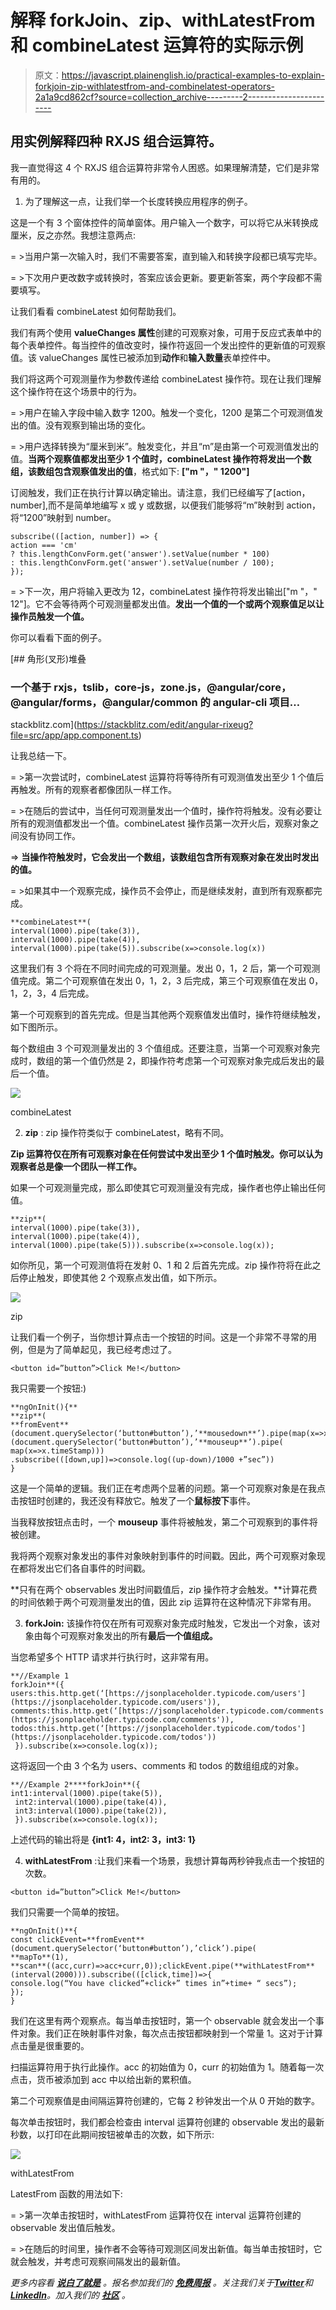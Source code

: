 # 解释 forkJoin、zip、withLatestFrom 和 combineLatest 运算符的实际示例

> 原文：<https://javascript.plainenglish.io/practical-examples-to-explain-forkjoin-zip-withlatestfrom-and-combinelatest-operators-2a1a9cd862cf?source=collection_archive---------2----------------------->

## 用实例解释四种 RXJS 组合运算符。

我一直觉得这 4 个 RXJS 组合运算符非常令人困惑。如果理解清楚，它们是非常有用的。

1.  为了理解这一点，让我们举一个长度转换应用程序的例子。

这是一个有 3 个窗体控件的简单窗体。用户输入一个数字，可以将它从米转换成厘米，反之亦然。我想注意两点:

= >当用户第一次输入时，我们不需要答案，直到输入和转换字段都已填写完毕。

= >下次用户更改数字或转换时，答案应该会更新。要更新答案，两个字段都不需要填写。

让我们看看 combineLatest 如何帮助我们。

我们有两个使用 **valueChanges 属性**创建的可观察对象，可用于反应式表单中的每个表单控件。每当控件的值改变时，操作符返回一个发出控件的更新值的可观察值。该 valueChanges 属性已被添加到**动作**和**输入数量**表单控件中。

我们将这两个可观测量作为参数传递给 combineLatest 操作符。现在让我们理解这个操作符在这个场景中的行为。

= >用户在输入字段中输入数字 1200。触发一个变化，1200 是第二个可观测值发出的值。没有观察到输出场的变化。

= >用户选择转换为“厘米到米”。触发变化，并且“m”是由第一个可观测值发出的值。**当两个观察值都发出至少 1 个值时，combineLatest 操作符将发出一个数组，该数组包含观察值发出的值**，格式如下: **["m "，" 1200"]**

订阅触发，我们正在执行计算以确定输出。请注意，我们已经编写了[action，number],而不是简单地编写 x 或 y 或数据，以便我们能够将“m”映射到 action，将“1200”映射到 number。

```
subscribe(([action, number]) => {
action === 'cm'
? this.lengthConvForm.get('answer').setValue(number * 100)
: this.lengthConvForm.get('answer').setValue(number / 100);
});
```

= >下一次，用户将输入更改为 12，combineLatest 操作符将发出输出["m "，" 12"]。它不会等待两个可观测量都发出值。**发出一个值的一个或两个观察值足以让操作员触发一个值。**

你可以看看下面的例子。

[](https://stackblitz.com/edit/angular-rixeug?file=src/app/app.component.ts) [## 角形(叉形)堆叠

### 一个基于 rxjs，tslib，core-js，zone.js，@angular/core，@angular/forms，@angular/common 的 angular-cli 项目…

stackblitz.com](https://stackblitz.com/edit/angular-rixeug?file=src/app/app.component.ts) 

让我总结一下。

= >第一次尝试时，combineLatest 运算符将等待所有可观测值发出至少 1 个值后再触发。所有的观察者都像团队一样工作。

= >在随后的尝试中，当任何可观测量发出一个值时，操作符将触发。没有必要让所有的观测值都发出一个值。combineLatest 操作员第一次开火后，观察对象之间没有协同工作。

=> **当操作符触发时，它会发出一个数组，该数组包含所有观察对象在发出时发出的值。**

= >如果其中一个观察完成，操作员不会停止，而是继续发射，直到所有观察都完成。

```
**combineLatest**(
interval(1000).pipe(take(3)),
interval(1000).pipe(take(4)),
interval(1000).pipe(take(5)).subscribe(x=>console.log(x))
```

这里我们有 3 个将在不同时间完成的可观测量。发出 0，1，2 后，第一个可观测值完成。第二个可观察值在发出 0，1，2，3 后完成，第三个可观察值在发出 0，1，2，3，4 后完成。

第一个可观察到的首先完成。但是当其他两个观察值发出值时，操作符继续触发，如下图所示。

每个数组由 3 个可观测量发出的 3 个值组成。还要注意，当第一个可观察对象完成时，数组的第一个值仍然是 2，即操作符考虑第一个可观察对象完成后发出的最后一个值。

![](img/f3a03aeae4596007ac2114b6a78c681a.png)

combineLatest

2. **zip** : zip 操作符类似于 combineLatest，略有不同。

**Zip 运算符仅在所有可观察对象在任何尝试中发出至少 1 个值时触发。你可以认为观察者总是像一个团队一样工作。**

如果一个可观测量完成，那么即使其它可观测量没有完成，操作者也停止输出任何值。

```
**zip**(
interval(1000).pipe(take(3)),
interval(1000).pipe(take(4)),
interval(1000).pipe(take(5))).subscribe(x=>console.log(x));
```

如你所见，第一个可观测值将在发射 0、1 和 2 后首先完成。zip 操作符将在此之后停止触发，即使其他 2 个观察点发出值，如下所示。

![](img/611b15d10cbe380207df49b54aeeedc8.png)

zip

让我们看一个例子，当你想计算点击一个按钮的时间。这是一个非常不寻常的用例，但是为了简单起见，我已经考虑过了。

```
<button id=”button”>Click Me!</button>
```

我只需要一个按钮:)

```
**ngOnInit(){**
**zip**(
**fromEvent**(document.querySelector(‘button#button’),’**mousedown**’).pipe(map(x=>x.timeStamp)),**fromEvent**(document.querySelector(‘button#button’),’**mouseup**’).pipe(
map(x=>x.timeStamp)))
.subscribe(([down,up])=>console.log((up-down)/1000 +”sec”))
}
```

这是一个简单的逻辑。我们正在考虑两个显著的问题。第一个可观察对象是在我点击按钮时创建的，我还没有释放它。触发了一个**鼠标按下**事件。

当我释放按钮点击时，一个 **mouseup** 事件将被触发，第二个可观察到的事件将被创建。

我将两个观察对象发出的事件对象映射到事件的时间戳。因此，两个可观察对象现在都将发出它们各自事件的时间戳。

**只有在两个 observables 发出时间戳值后，zip 操作符才会触发。**计算花费的时间依赖于两个可观测量发出的值，因此 zip 运算符在这种情况下非常有用。

3. **forkJoin:** 该操作符仅在所有可观察对象完成时触发，它发出一个对象，该对象由每个可观察对象发出的所有**最后一个值组成。**

当您希望多个 HTTP 请求并行执行时，这非常有用。

```
**//Example 1
forkJoin**({
users:this.http.get(‘[https://jsonplaceholder.typicode.com/users'](https://jsonplaceholder.typicode.com/users')),
comments:this.http.get(‘[https://jsonplaceholder.typicode.com/comments'](https://jsonplaceholder.typicode.com/comments')),
todos:this.http.get(‘[https://jsonplaceholder.typicode.com/todos'](https://jsonplaceholder.typicode.com/todos'))
 }).subscribe(x=>console.log(x));
```

这将返回一个由 3 个名为 users、comments 和 todos 的数组组成的对象。

```
**//Example 2****forkJoin**({ 
int1:interval(1000).pipe(take(5)),
 int2:interval(1000).pipe(take(4)),
 int3:interval(1000).pipe(take(2)),
 }).subscribe(x=>console.log(x));
```

上述代码的输出将是 **{int1: 4，int2: 3，int3: 1}**

4. **withLatestFrom** :让我们来看一个场景，我想计算每两秒钟我点击一个按钮的次数。

```
<button id=”button”>Click Me!</button>
```

我们只需要一个简单的按钮。

```
**ngOnInit()**{
const clickEvent=**fromEvent**(document.querySelector(‘button#button’),’click’).pipe(
**mapTo**(1),
**scan**((acc,curr)=>acc+curr,0));clickEvent.pipe(**withLatestFrom**(interval(2000))).subscribe(([click,time])=>{
console.log(“You have clicked”+click+” times in”+time+ “ secs”);
});
}
```

我们在这里有两个观察点。每当单击按钮时，第一个 observable 就会发出一个事件对象。我们正在映射事件对象，每次点击按钮都映射到一个常量 1。这对于计算点击量是很重要的。

扫描运算符用于执行此操作。acc 的初始值为 0，curr 的初始值为 1。随着每一次点击，货币被添加到 acc 中以给出新的累积值。

第二个可观察值是由间隔运算符创建的，它每 2 秒钟发出一个从 0 开始的数字。

每次单击按钮时，我们都会检查由 interval 运算符创建的 observable 发出的最新秒数，以打印在此期间按钮被单击的次数，如下所示:

![](img/717bd626e88c471055d056d5bf4b5120.png)

withLatestFrom

LatestFrom 函数的用法如下:

= >第一次单击按钮时，withLatestFrom 运算符仅在 interval 运算符创建的 observable 发出值后触发。

= >在随后的时间里，操作者不会等待可观测区间发出新值。每当单击按钮时，它就会触发，并考虑可观察间隔发出的最新值。

*更多内容看* [***说白了就是***](https://plainenglish.io/) *。报名参加我们的* [***免费周报***](http://newsletter.plainenglish.io/) *。关注我们关于*[***Twitter***](https://twitter.com/inPlainEngHQ)*和*[***LinkedIn***](https://www.linkedin.com/company/inplainenglish/)*。加入我们的* [***社区***](https://discord.gg/GtDtUAvyhW) *。*
